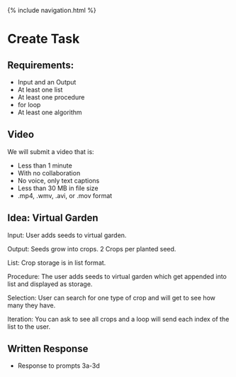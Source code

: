 {% include navigation.html %}

# Create Task

## Requirements:
* Input and an Output
* At least one list
* At least one procedure
* for loop 
* At least one algorithm

## Video
We will submit a video that is:
* Less than 1 minute 
* With no collaboration
* No voice, only text captions
* Less than 30 MB in file size
* .mp4, .wmv, .avi, or .mov format

## Idea: Virtual Garden

Input: User adds seeds to virtual garden.

Output: Seeds grow into crops. 2 Crops per planted seed.

List: Crop storage is in list format.

Procedure: The user adds seeds to virtual garden which get appended into list and displayed as storage.

Selection: User can search for one type of crop and will get to see how many they have.

Iteration: You can ask to see all crops and a loop will send each index of the list to the user.

## Written Response
* Response to prompts 3a-3d
